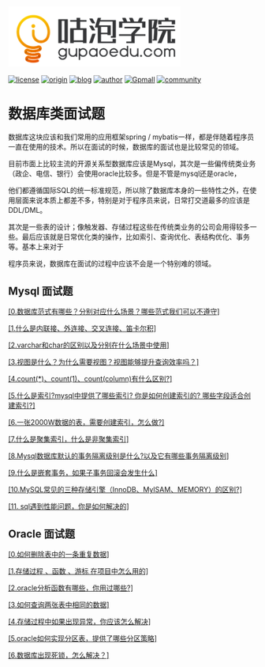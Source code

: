 <img width="350" src="../README.assets/1566299350462.png">

[![license](https://img.shields.io/hexpm/l/plug.svg?style=flat-square)](https://github.com/2227324689/ToBeBetter/blob/master/LICENSE) [![origin](https://img.shields.io/badge/origin-%E5%92%95%E6%B3%A1%E5%AD%A6%E9%99%A2-yellowgreen.svg?style=flat-square)](https://www.gupaoedu.com) [![blog](https://img.shields.io/badge/blog-%E5%8D%9A%E5%AE%A2-orange.svg?style=flat-square)](https://istio.tech) [![author](https://img.shields.io/badge/author-Mic-blue.svg?style=flat-square)](#) [![Gpmall](https://img.shields.io/badge/linked-gpmall-red.svg?style=flat-square)](#) [![community](https://img.shields.io/badge/community-%E6%8A%80%E6%9C%AF%E7%A4%BE%E5%8C%BA-lightgrey.svg?style=flat-square)](https://gper.club)

# 数据库类面试题

数据库这块应该和我们常用的应用框架spring / mybatis一样，都是伴随着程序员一直在使用的技术。所以在面试的时候，数据库的面试也是比较常见的领域。

目前市面上比较主流的开源关系型数据库应该是Mysql，其次是一些偏传统类业务（政企、电信、银行）会使用oracle比较多。但是不管是mysql还是oracle，

他们都遵循国际SQL的统一标准规范，所以除了数据库本身的一些特性之外，在使用层面来说本质上都差不多，特别是对于程序员来说，日常打交道最多的应该是DDL/DML。

其次是一些表的设计；像触发器、存储过程这些在传统类业务的公司会用得较多一些。最后应该就是日常优化类的操作，比如索引、查询优化、表结构优化、事务等。基本上来对于

程序员来说，数据库在面试的过程中应该不会是一个特别难的领域。



## Mysql 面试题

[[0.数据库范式有哪些？分别对应什么场景？哪些范式我们可以不遵守]]()

[[1.什么是内联接、外连接、交叉连接、笛卡尔积]]()

[[2.varchar和char的区别以及分别在什么场景中使用]]()

[[3.视图是什么？为什么需要视图？视图能够提升查询效率吗？]]()

[[4.count(*)、count(1)、count(column)有什么区别?]]()

[[5.什么是索引?mysql中提供了哪些索引? 你是如何创建索引的? 哪些字段适合创建索引?]]()

[[6.一张2000W数据的表，需要创建索引，怎么做?]]()

[[7.什么是聚集索引，什么是非聚集索引]]()

[[8.Mysql数据库默认的事务隔离级别是什么?以及它有哪些事务隔离级别]]()

[[9.什么是嵌套事务，如果子事务回滚会发生什么]]()

[[10.MySQL常见的三种存储引擎（InnoDB、MyISAM、MEMORY）的区别?]]()

[[11. sql遇到性能问题，你是如何解决的]]()

## Oracle 面试题

[[0.如何删除表中的一条重复数据]]()

[[1.存储过程 、函数 、游标 在项目中怎么用的]]()

[[2.oracle分析函数有哪些，你用过哪些?]]()

[[3.如何查询两张表中相同的数据]]()

[[4.存储过程中如果出现异常，你应该怎么解决]]()

[[5.oracle如何实现分区表，提供了哪些分区策略]]()

[[6.数据库出现死锁，怎么解决？]]()




